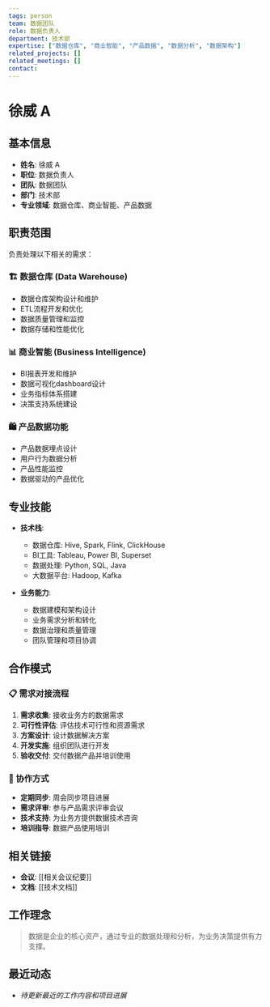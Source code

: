 ```yaml
---
tags: person
team: 数据团队
role: 数据负责人
department: 技术部
expertise: ["数据仓库", "商业智能", "产品数据", "数据分析", "数据架构"]
related_projects: []
related_meetings: []
contact: 
---
```


# 徐威 A

## 基本信息

- **姓名**: 徐威 A
- **职位**: 数据负责人
- **团队**: 数据团队
- **部门**: 技术部
- **专业领域**: 数据仓库、商业智能、产品数据

## 职责范围

负责处理以下相关的需求：

### 🏗️ 数据仓库 (Data Warehouse)
- 数据仓库架构设计和维护
- ETL流程开发和优化
- 数据质量管理和监控
- 数据存储和性能优化

### 📊 商业智能 (Business Intelligence)
- BI报表开发和维护
- 数据可视化dashboard设计
- 业务指标体系搭建
- 决策支持系统建设

### 🛍️ 产品数据功能
- 产品数据埋点设计
- 用户行为数据分析
- 产品性能监控
- 数据驱动的产品优化

## 专业技能

- **技术栈**: 
  - 数据仓库: Hive, Spark, Flink, ClickHouse
  - BI工具: Tableau, Power BI, Superset
  - 数据处理: Python, SQL, Java
  - 大数据平台: Hadoop, Kafka

- **业务能力**:
  - 数据建模和架构设计
  - 业务需求分析和转化
  - 数据治理和质量管理
  - 团队管理和项目协调

## 合作模式

### 📋 需求对接流程
1. **需求收集**: 接收业务方的数据需求
2. **可行性评估**: 评估技术可行性和资源需求
3. **方案设计**: 设计数据解决方案
4. **开发实施**: 组织团队进行开发
5. **验收交付**: 交付数据产品并培训使用

### 🤝 协作方式
- **定期同步**: 周会同步项目进展
- **需求评审**: 参与产品需求评审会议
- **技术支持**: 为业务方提供数据技术咨询
- **培训指导**: 数据产品使用培训

## 相关链接

- **会议**: [[相关会议纪要]]
- **文档**: [[技术文档]]

## 工作理念

> 数据是企业的核心资产，通过专业的数据处理和分析，为业务决策提供有力支撑。

## 最近动态

- *待更新最近的工作内容和项目进展*